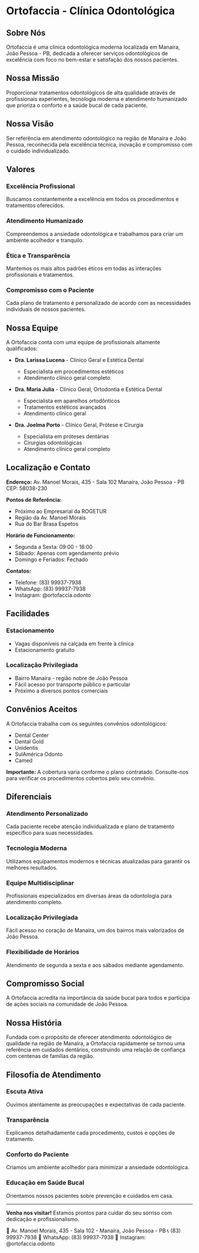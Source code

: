 # Ortofaccia - Clínica Odontológica

## Sobre Nós

Ortofaccia é uma clínica odontológica moderna localizada em Manaíra, João Pessoa - PB, dedicada a oferecer serviços odontológicos de excelência com foco no bem-estar e satisfação dos nossos pacientes.

## Nossa Missão

Proporcionar tratamentos odontológicos de alta qualidade através de profissionais experientes, tecnologia moderna e atendimento humanizado que prioriza o conforto e a saúde bucal de cada paciente.

## Nossa Visão

Ser referência em atendimento odontológico na região de Manaíra e João Pessoa, reconhecida pela excelência técnica, inovação e compromisso com o cuidado individualizado.

## Valores

### Excelência Profissional

Buscamos constantemente a excelência em todos os procedimentos e tratamentos oferecidos.

### Atendimento Humanizado

Compreendemos a ansiedade odontológica e trabalhamos para criar um ambiente acolhedor e tranquilo.

### Ética e Transparência

Mantemos os mais altos padrões éticos em todas as interações profissionais e tratamentos.

### Compromisso com o Paciente

Cada plano de tratamento é personalizado de acordo com as necessidades individuais de nossos pacientes.

## Nossa Equipe

A Ortofaccia conta com uma equipe de profissionais altamente qualificados:

- **Dra. Larissa Lucena** - Clínico Geral e Estética Dental
  - Especialista em procedimentos estéticos
  - Atendimento clínico geral completo

- **Dra. Maria Julia** - Clínico Geral, Ortodontia e Estética Dental
  - Especialista em aparelhos ortodônticos
  - Tratamentos estéticos avançados
  - Atendimento clínico geral

- **Dra. Joelma Porto** - Clínico Geral, Prótese e Cirurgia
  - Especialista em próteses dentárias
  - Cirurgias odontológicas
  - Atendimento clínico geral completo

## Localização e Contato

**Endereço:**
Av. Manoel Morais, 435 - Sala 102
Manaíra, João Pessoa - PB
CEP: 58038-230

**Pontos de Referência:**

- Próximo ao Empresarial da ROGETUR
- Região da Av. Manoel Morais
- Rua do Bar Brasa Espetos

**Horário de Funcionamento:**

- Segunda a Sexta: 09:00 - 18:00
- Sábado: Apenas com agendamento prévio
- Domingo e Feriados: Fechado

**Contatos:**

- Telefone: (83) 99937-7938
- WhatsApp: (83) 99937-7938
- Instagram: @ortofaccia.odonto

## Facilidades

### Estacionamento

- Vagas disponíveis na calçada em frente à clínica
- Estacionamento gratuito

### Localização Privilegiada

- Bairro Manaíra - região nobre de João Pessoa
- Fácil acesso por transporte público e particular
- Próximo a diversos pontos comerciais

## Convênios Aceitos

A Ortofaccia trabalha com os seguintes convênios odontológicos:

- Dental Center
- Dental Gold
- Unidentis
- SulAmérica Odonto
- Camed

**Importante:** A cobertura varia conforme o plano contratado. Consulte-nos para verificar os procedimentos cobertos pelo seu convênio.

## Diferenciais

### Atendimento Personalizado

Cada paciente recebe atenção individualizada e plano de tratamento específico para suas necessidades.

### Tecnologia Moderna

Utilizamos equipamentos modernos e técnicas atualizadas para garantir os melhores resultados.

### Equipe Multidisciplinar

Profissionais especializados em diversas áreas da odontologia para atendimento completo.

### Localização Privilegiada

Fácil acesso no coração de Manaíra, um dos bairros mais valorizados de João Pessoa.

### Flexibilidade de Horários

Atendimento de segunda a sexta e aos sábados mediante agendamento.

## Compromisso Social

A Ortofaccia acredita na importância da saúde bucal para todos e participa de ações sociais na comunidade de João Pessoa.

## Nossa História

Fundada com o propósito de oferecer atendimento odontológico de qualidade na região de Manaíra, a Ortofaccia rapidamente se tornou uma referência em cuidados dentários, construindo uma relação de confiança com centenas de famílias da região.

## Filosofia de Atendimento

### Escuta Ativa

Ouvimos atentamente as preocupações e expectativas de cada paciente.

### Transparência

Explicamos detalhadamente cada procedimento, custos e opções de tratamento.

### Conforto do Paciente

Criamos um ambiente acolhedor para minimizar a ansiedade odontológica.

### Educação em Saúde Bucal

Orientamos nossos pacientes sobre prevenção e cuidados em casa.

---

**Venha nos visitar!**
Estamos prontos para cuidar do seu sorriso com dedicação e profissionalismo.

📍 Av. Manoel Morais, 435 - Sala 102 - Manaíra, João Pessoa - PB
📞 (83) 99937-7938
📱 WhatsApp: (83) 99937-7938
📸 Instagram: @ortofaccia.odonto

